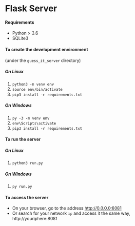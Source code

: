 # Flask Server

#### Requirements

* Python > 3.6
* SQLite3

#### To create the development environment 

(under the `guess_it_server` directory)

##### On Linux
1. `python3 -m venv env`
2. `source env/bin/activate`
3. `pip3 install -r requirements.txt`

##### On Windows
1. `py -3 -m venv env`
2. `env\Scripts\activate`
3. `pip3 install -r requirements.txt` 

#### To run the server

##### On Linux
1. `python3 run.py`

##### On Windows
1. `py run.py`

#### To access the server
* On your browser, go to the address http://0.0.0.0:8081
* Or search for your network `ip` and access it the same way, http://youriphere:8081
